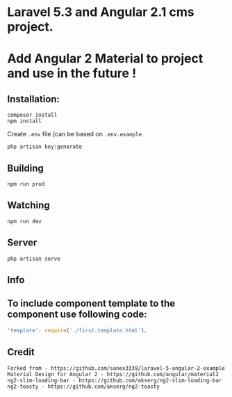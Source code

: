 # Laravel 5.3 and Angular 2.1 cms project.
# Add Angular 2 Material to project and use in the future !

## Installation:

```
composer install
npm install
```
Create `.env` file (can be based on `.env.example`
```
php artisan key:generate
```

## Building

```
npm run prod
```

## Watching

```
npm run dev
```

## Server

```
php artisan serve
```

## Info

## To include component template to the component use following code:
```ts
'template': require('./first.template.html'),
```

## Credit
```
Forked from - https://github.com/sanex3339/laravel-5-angular-2-example
Material Design for Angular 2 - https://github.com/angular/material2
ng2-slim-loading-bar - https://github.com/akserg/ng2-slim-loading-bar
ng2-toasty - https://github.com/akserg/ng2-toasty
```
